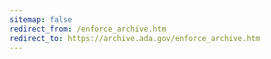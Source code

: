 ```yaml
---
sitemap: false
redirect_from: /enforce_archive.htm
redirect_to: https://archive.ada.gov/enforce_archive.htm
---
```

